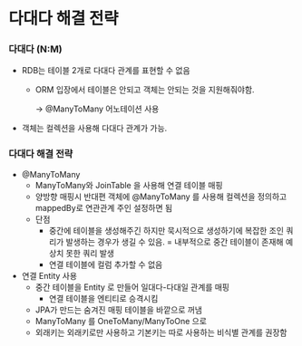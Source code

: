 # 다대다 해결 전략

### 다대다 (N:M)

- RDB는 테이블 2개로 다대다 관계를 표현할 수 없음
    - ORM 입장에서 테이블은 안되고 객체는 안되는 것을 지원해줘야함.
        
        → @ManyToMany 어노테이션 사용
        
- 객체는 컬렉션을 사용해 다대다 관계가 가능.

### 다대다 해결 전략

- @ManyToMany
    - ManyToMany와 JoinTable 을 사용해 연결 테이블 매핑
    - 양방향 매핑시 반대편 객체에 @ManyToMany 를 사용해 컬렉션을 정의하고 mappedBy로 연관관계 주인 설정하면 됨
    - 단점
        - 중간에 테이블을 생성해주긴 하지만 묵시적으로 생성하기에 복잡한 조인 쿼리가 발생하는 경우가 생길 수 있음. = 내부적으로 중간 테이블이 존재해 예상치 못한 쿼리 발생
        - 연결 테이블에 컬럼 추가할 수 없음
- 연결 Entity 사용
    - 중간 테이블을 Entity 로 만들어 일대다-다대일 관계를 매핑
        - 연결 테이블을 엔티티로 승격시킴
    - JPA가 만드는 숨겨진 매핑 테이블을 바깥으로 꺼냄
    - ManyToMany 를 OneToMany/ManyToOne 으로
    - 외래키는 외래키로만 사용하고 기본키는 따로 사용하는 비식별 관계를 권장함